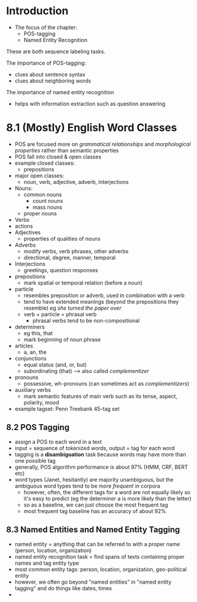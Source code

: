 # Introduction

+ The focus of the chapter:
  + POS-tagging
  + Named Entity Recognition

These are both sequence labeling tasks. 

The importance of POS-tagging:
+ clues about sentence syntax
+ clues about neighboring words

The importance of named entity recognition
+ helps with information extraction such as question answering

# 8.1 (Mostly) English Word Classes

+ POS are focused more on *grammatical relationships* and *morphological properties* rather than semantic properties
+ POS fall into closed & open classes
+ example closed classes:
   + prepositions
+ major open classes:
   + noun, verb, adjective, adverb, interjections
+ Nouns:
  + common nouns
    +  count nouns
    +  mass nouns
  +  proper nouns
+  Verbs
  + actions
+ Adjectives
  + properties of qualities of nouns
+ Adverbs
  + modify verbs, verb phrases, other adverbs
  + directional, degree, manner, temporal
+ Interjections
  + greetings, question responses
+ prepositions
  + mark spatial or temporal relation (before a noun)
+ particle
  + resembles preposition or adverb, used in combination with a verb
  + tend to have extended meanings (beyond the prepositions they resemble) eg *she turned the paper over*
  + verb + particle = phrasal verb
    + phrasal verbs tend to be non-compositional
+ determiners
  + eg this, that
  + mark beginning of noun phrase
+ articles
  + a, an, the
+ conjunctions
  + equal status (and, or, but)
  + subordinating (that)    --> also called *complementizer*
+ pronouns
  + possessive, wh-pronouns (can sometimes act as *complementizers*)
+ auxiliary verbs
  + mark semantic features of main verb such as its tense, aspect, polarity, mood
+ example tagset: Penn Treebank 45-tag set


## 8.2 POS Tagging

+ assign a POS to each word in a text
+ input = sequence of tokenized words, output = tag for each word
+ tagging is a **disambiguation** task because words may have more than one possible tag
+ generally, POS algorithm performance is about 97% (HMM, CRF, BERT etc)
+ word types (Janet, hesitantly) are majority unambiguous, but the ambiguous word types tend to be more *frequent* in corpora
  + however, often, the different tags for a word are not equally likely so it's easy to predict (eg the determiner a is more likely than the letter)
  + so as a baseline, we can just choose the most frequent tag
  + most frequent tag baseline has an accuracy of about 92%

## 8.3 Named Entities and Named Entity Tagging
+ named entity = anything that can be referred to with a proper name (person, location, organization)
+ named entity recognition task = find spans of texts containing proper names and tag entity type
+ most common entity tags: person, location, organization, geo-political entity
+ however, we often go beyond "named entities" in "named entity tagging" and do things like dates, times
+ 

